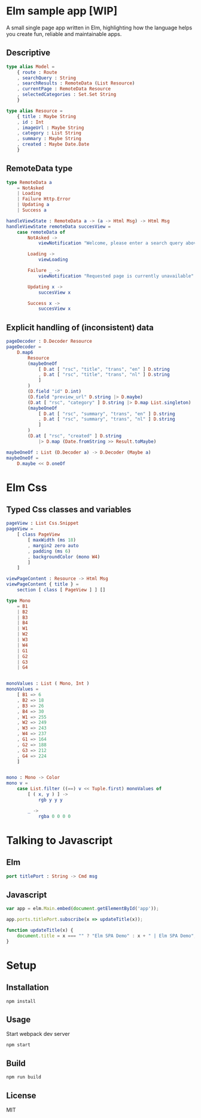 # Elm sample app [WIP]
A small single page app written in Elm, highlighting how the language helps you create fun, reliable and maintainable apps. 

## Descriptive 
```elm
type alias Model =
    { route : Route
    , searchQuery : String
    , searchResults : RemoteData (List Resource)
    , currentPage : RemoteData Resource
    , selectedCategories : Set.Set String
    }

type alias Resource =
    { title : Maybe String
    , id : Int
    , imageUrl : Maybe String
    , category : List String
    , summary : Maybe String
    , created : Maybe Date.Date
    }
```

## RemoteData type
```elm
type RemoteData a
    = NotAsked
    | Loading
    | Failure Http.Error
    | Updating a
    | Success a
```
```elm
handleViewState : RemoteData a -> (a -> Html Msg) -> Html Msg
handleViewState remoteData succesView =
    case remoteData of
        NotAsked ->
            viewNotification "Welcome, please enter a search query above"

        Loading ->
            viewLoading

        Failure _ ->
            viewNotification "Requested page is currently unavailable"

        Updating x ->
            succesView x

        Success x ->
            succesView x
```

## Explicit handling of (inconsistent) data 

```elm
pageDecoder : D.Decoder Resource
pageDecoder =
    D.map6
        Resource
        (maybeOneOf
            [ D.at [ "rsc", "title", "trans", "en" ] D.string
            , D.at [ "rsc", "title", "trans", "nl" ] D.string
            ]
        )
        (D.field "id" D.int)
        (D.field "preview_url" D.string |> D.maybe)
        (D.at [ "rsc", "category" ] D.string |> D.map List.singleton)
        (maybeOneOf
            [ D.at [ "rsc", "summary", "trans", "en" ] D.string
            , D.at [ "rsc", "summary", "trans", "nl" ] D.string
            ]
        )
        (D.at [ "rsc", "created" ] D.string
            |> D.map (Date.fromString >> Result.toMaybe)

maybeOneOf : List (D.Decoder a) -> D.Decoder (Maybe a)
maybeOneOf =
    D.maybe << D.oneOf
```
# Elm Css
## Typed Css classes and variables

```elm
pageView : List Css.Snippet
pageView =
    [ class PageView
        [ maxWidth (ms 18)
        , margin2 zero auto
        , padding (ms 6)
        , backgroundColor (mono W4)
        ]
    ]

viewPageContent : Resource -> Html Msg
viewPageContent { title } =
    section [ class [ PageView ] ] []
```

```elm
type Mono
    = B1
    | B2
    | B3
    | B4
    | W1
    | W2
    | W3
    | W4
    | G1
    | G2
    | G3
    | G4


monoValues : List ( Mono, Int )
monoValues =
    [ B1 => 6
    , B2 => 18
    , B3 => 26
    , B4 => 30
    , W1 => 255
    , W2 => 249
    , W3 => 243
    , W4 => 237
    , G1 => 164
    , G2 => 188
    , G3 => 212
    , G4 => 224
    ]


mono : Mono -> Color
mono v =
    case List.filter ((==) v << Tuple.first) monoValues of
        [ ( x, y ) ] ->
            rgb y y y

        _ ->
            rgba 0 0 0 0
```


# Talking to Javascript
## Elm
```elm
port titlePort : String -> Cmd msg
```
## Javascript
```javascript
var app = elm.Main.embed(document.getElementById('app'));

app.ports.titlePort.subscribe(x => updateTitle(x));

function updateTitle(x) {
    document.title = x === "" ? "Elm SPA Demo" : x + " | Elm SPA Demo";
}
```

# Setup
## Installation

`npm install`

## Usage

Start webpack dev server

`npm start`

## Build
`npm run build`

## License

MIT
